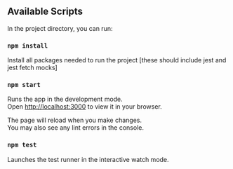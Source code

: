## Available Scripts

In the project directory, you can run:

### `npm install`

Install all packages needed to run the project
[these should include jest and jest fetch mocks]

### `npm start`

Runs the app in the development mode.\
Open [http://localhost:3000](http://localhost:3000) to view it in your browser.

The page will reload when you make changes.\
You may also see any lint errors in the console.

### `npm test`

Launches the test runner in the interactive watch mode.
